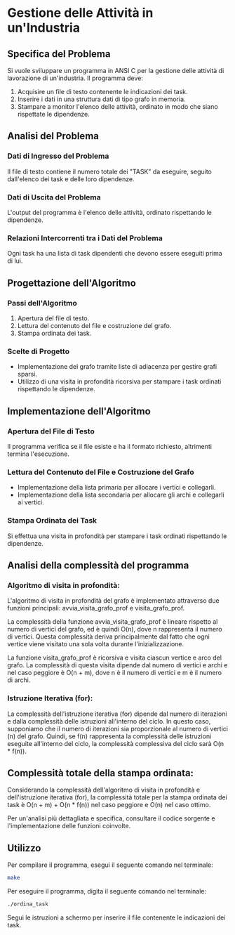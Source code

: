 # Gestione delle Attività in un'Industria

## Specifica del Problema
Si vuole sviluppare un programma in ANSI C per la gestione delle attività di lavorazione di un'industria. Il programma deve:
1. Acquisire un file di testo contenente le indicazioni dei task.
2. Inserire i dati in una struttura dati di tipo grafo in memoria.
3. Stampare a monitor l'elenco delle attività, ordinato in modo che siano rispettate le dipendenze.

## Analisi del Problema
### Dati di Ingresso del Problema
Il file di testo contiene il numero totale dei "TASK" da eseguire, seguito dall'elenco dei task e delle loro dipendenze.
### Dati di Uscita del Problema
L'output del programma è l'elenco delle attività, ordinato rispettando le dipendenze.
### Relazioni Intercorrenti tra i Dati del Problema
Ogni task ha una lista di task dipendenti che devono essere eseguiti prima di lui.

## Progettazione dell'Algoritmo
### Passi dell'Algoritmo
1. Apertura del file di testo.
2. Lettura del contenuto del file e costruzione del grafo.
3. Stampa ordinata dei task.
### Scelte di Progetto
- Implementazione del grafo tramite liste di adiacenza per gestire grafi sparsi.
- Utilizzo di una visita in profondità ricorsiva per stampare i task ordinati rispettando le dipendenze.

## Implementazione dell'Algoritmo
### Apertura del File di Testo
Il programma verifica se il file esiste e ha il formato richiesto, altrimenti termina l'esecuzione.
### Lettura del Contenuto del File e Costruzione del Grafo
- Implementazione della lista primaria per allocare i vertici e collegarli.
- Implementazione della lista secondaria per allocare gli archi e collegarli ai vertici.
### Stampa Ordinata dei Task
Si effettua una visita in profondità per stampare i task ordinati rispettando le dipendenze.

## Analisi della complessità del programma
### Algoritmo di visita in profondità:
L'algoritmo di visita in profondità del grafo è implementato attraverso due funzioni principali: avvia_visita_grafo_prof e visita_grafo_prof.

La complessità della funzione avvia_visita_grafo_prof è lineare rispetto al numero di vertici del grafo, ed è quindi O(n), dove n rappresenta il numero di vertici. Questa complessità deriva principalmente dal fatto che ogni vertice viene visitato una sola volta durante l'inizializzazione.

La funzione visita_grafo_prof è ricorsiva e visita ciascun vertice e arco del grafo. La complessità di questa visita dipende dal numero di vertici e archi e nel caso peggiore è O(n + m), dove n è il numero di vertici e m è il numero di archi.

### Istruzione Iterativa (for):
La complessità dell'istruzione iterativa (for) dipende dal numero di iterazioni e dalla complessità delle istruzioni all'interno del ciclo. In questo caso, supponiamo che il numero di iterazioni sia proporzionale al numero di vertici (n) del grafo. Quindi, se f(n) rappresenta la complessità delle istruzioni eseguite all'interno del ciclo, la complessità complessiva del ciclo sarà O(n * f(n)).

## Complessità totale della stampa ordinata:
Considerando la complessità dell'algoritmo di visita in profondità e dell'istruzione iterativa (for), la complessità totale per la stampa ordinata dei task è O(n + m) + O(n * f(n)) nel caso peggiore e O(n) nel caso ottimo.

Per un'analisi più dettagliata e specifica, consultare il codice sorgente e l'implementazione delle funzioni coinvolte.

## Utilizzo
Per compilare il programma, esegui il seguente comando nel terminale:

```bash
make
```
Per eseguire il programma, digita il seguente comando nel terminale:

```bash
./ordina_task
```
Segui le istruzioni a schermo per inserire il file contenente le indicazioni dei task.
